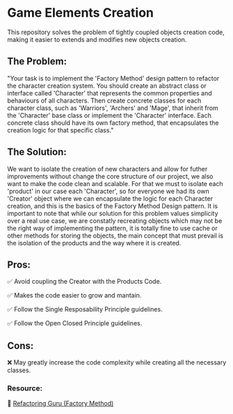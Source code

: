 # Game Elements Creation

This repository solves the problem of tightly coupled objects creation code, making it easier to extends and modifies new objects creation.

## The Problem:

"Your task is to implement the 'Factory Method' design pattern to refactor the character creation system. You should create an abstract class or interface called 'Character' that represents the common properties and behaviours of all characters. Then create concrete classes for each character class, such as 'Warriors', 'Archers' and 'Mage', that inherit from the 'Character' base class or implement the 'Character' interface. Each concrete class should have its own factory method, that encapsulates the creation logic for that specific class."

## The Solution:

We want to isolate the creation of new characters and allow for futher improvements without change the core structure of our project, we also want to make the code clean and scalable. For that we must to isolate each 'product' in our case each 'Character', so for everyone we had its own 'Creator' object where we can encapsulate the logic for each Character creation, and this is the basics of the Factory Method Design pattern. It is important to note that while our solution for this problem values simplicity over a real use case, we are constatly recreating objects which may not be the right way of implementing the pattern, it is totally fine to use cache or other methods for storing the objects, the main concept that must prevail is the isolation of the products and the way where it is created.

## Pros:
 
 ✅ Avoid coupling the Creator with the Products Code.

 ✅ Makes the code easier to grow and mantain.

 ✅ Follow the Single Resposability Principle guidelines.

 ✅ Follow the Open Closed Principle guidelines.

## Cons:

 ❌ May greatly increase the code complexity while creating all the necessary classes.


### **Resource:**

 🔗 [Refactoring Guru (Factory Method)](https://refactoring.guru/design-patterns/factory-method)
